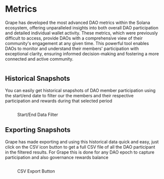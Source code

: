 # Metrics

Grape has developed the most advanced DAO metrics within the Solana ecosystem, offering unparalleled insights into both overall DAO participation and detailed individual wallet activity. These metrics, which were previously difficult to access, provide DAOs with a comprehensive view of their community's engagement at any given time. This powerful tool enables DAOs to monitor and understand their members' participation with exceptional clarity, ensuring informed decision-making and fostering a more connected and active community.

<figure><img src="../../.gitbook/assets/Screenshot 2024-06-18 at 1.33.16 PM.png" alt=""><figcaption></figcaption></figure>

## Historical Snapshots

You can easily get historical snapshots of DAO member participation using the start/end date to filter our the members and their respective participation and rewards during that selected period

<figure><img src="../../.gitbook/assets/Screenshot 2024-08-16 at 10.02.36 PM.png" alt=""><figcaption><p>Start/End Data Filter</p></figcaption></figure>

## Exporting Snapshots

Grape has made exporting and using this historical data quick and easy, just click on the CSV icon button to get a full CSV file of all the DAO participant in the filtered results. For Grape this is done for any DAO epoch to capture participation and also governance rewards balance&#x20;

<figure><img src="../../.gitbook/assets/Screenshot 2024-08-16 at 10.03.09 PM.png" alt=""><figcaption><p>CSV Export Button</p></figcaption></figure>
